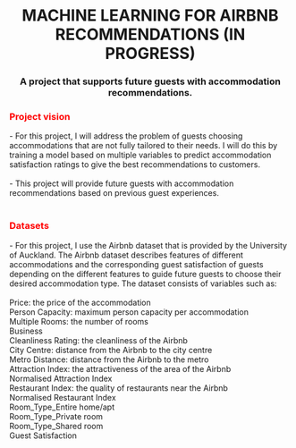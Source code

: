 <h1 align="center">MACHINE LEARNING FOR AIRBNB RECOMMENDATIONS (IN PROGRESS) </h1>
<h3 align="center">A project that supports future guests with accommodation recommendations. </h3>
<h3 align="Left" style="color: red;">Project vision </h3>
- For this project, I will address the problem of guests choosing accommodations that are not fully tailored to their needs. I will do this by training a model based on multiple variables to predict accommodation satisfaction ratings to give the best recommendations to customers.
<br>
</br>
- This project will provide future guests with accommodation recommendations based on previous guest experiences. 
<br>
</br>
<h3 align="Left" style="color: red;">Datasets </h3>
- For this project, I use the Airbnb dataset that is provided by the University of Auckland. The Airbnb dataset describes features of different accommodations and the corresponding guest satisfaction of guests depending on the different features to guide future guests to choose their desired accommodation type. The dataset consists of variables such as: 
<br>
</br>
Price: the price of the accommodation<br>
Person Capacity: maximum person capacity per accommodation<br>
Multiple Rooms: the number of rooms<br>
Business<br>
Cleanliness Rating: the cleanliness of the Airbnb<br>
City Centre: distance from the Airbnb to the city centre<br>
Metro Distance: distance from the Airbnb to the metro<br>
Attraction Index: the attractiveness of the area of the Airbnb<br>
Normalised Attraction Index<br>
Restaurant Index: the quality of restaurants near the Airbnb<br>
Normalised Restaurant Index<br>
Room_Type_Entire home/apt<br>
Room_Type_Private room<br>
Room_Type_Shared room<br>
Guest Satisfaction

